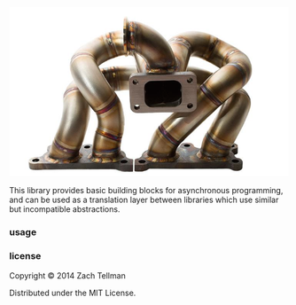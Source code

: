 ![](docs/manifold.png)

This library provides basic building blocks for asynchronous programming, and can be used as a translation layer between libraries which use similar but incompatible abstractions.

### usage



### license

Copyright © 2014 Zach Tellman

Distributed under the MIT License.